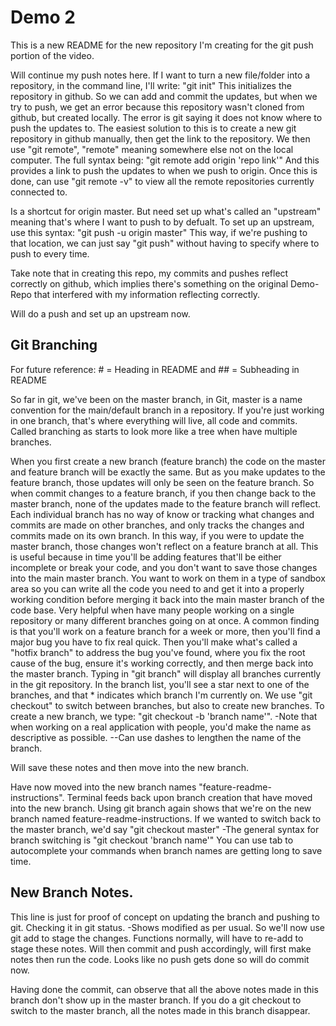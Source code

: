 # Demo 2

This is a new README for the new repository I'm creating for the git push portion of the video.

Will continue my push notes here.
If I want to turn a new file/folder into a repository, in the command line, I'll write: "git init"
This initializes the repository in github.
So we can add and commit the updates, but when we try to push, we get an error because this repository wasn't cloned from github, but created locally.
The error is git saying it does not know where to push the updates to.
The easiest solution to this is to create a new git repository in github manually, then get the link to the repository.
We then use "git remote", "remote" meaning somewhere else not on the local computer.
The full syntax being: "git remote add origin 'repo link'"
And this provides a link to push the updates to when we push to origin.
Once this is done, can use "git remote -v" to view all the remote repositories currently connected to.

Is a shortcut for origin master. But need set up what's called an "upstream" meaning that's where I want to push to by defualt.
To set up an upstream, use this syntax: "git push -u origin master"
This way, if we're pushing to that location, we can just say "git push" without having to specify where to push to every time.

Take note that in creating this repo, my commits and pushes reflect correctly on github, which implies there's something 
on the original Demo-Repo that interfered with my information reflecting correctly.

Will do a push and set up an upstream now.

## Git Branching

For future reference: # = Heading in README and ## = Subheading in README

So far in git, we've been on the master branch, in Git, master is a name convention for the main/default branch in a repository.
If you're just working in one branch, that's where everything will live, all code and commits.
Called branching as starts to look more like a tree when have multiple branches.

When you first create a new branch (feature branch) the code on the master and feature branch will be exactly the same.
But as you make updates to the feature branch, those updates will only be seen on the feature branch.
So when commit changes to a feature branch, if you then change back to the master branch, none of the updates made to the feature branch will reflect.
Each individual branch has no way of know or tracking what changes and commits are made on other branches, and only tracks the changes and commits made on its own branch.
In this way, if you were to update the master branch, those changes won't reflect on a feature branch at all.
This is useful because in time you'll be adding features that'll be either incomplete or break your code, and you don't want to save those changes into the main master branch.
You want to work on them in a type of sandbox area so you can write all the code you need to and get it into a properly working condition before merging it back into the main master branch of the code base.
Very helpful when have many people working on a single repository or many different branches going on at once.
A common finding is that you'll work on a feature branch for a week or more, then you'll find a major bug you have to fix real quick.
Then you'll make what's called a "hotfix branch" to address the bug you've found, where you fix the root cause of the bug, ensure it's working correctly, and then merge back into the master branch.
Typing in "git branch" will display all branches currently in the git repository.
In the branch list, you'll see a star next to one of the branches, and that * indicates which branch I'm currently on.
We use "git checkout" to switch between branches, but also to create new branches.
To create a new branch, we type: "git checkout -b 'branch name'".
-Note that when working on a real application with people, you'd make the name as descriptive as possible.
--Can use dashes to lengthen the name of the branch.

Will save these notes and then move into the new branch.

Have now moved into the new branch names "feature-readme-instructions".
Terminal feeds back upon branch creation that have moved into the new branch.
Using git branch again shows that we're on the new branch named feature-readme-instructions.
If we wanted to switch back to the master branch, we'd say "git checkout master"
-The general syntax for branch switching is "git checkout 'branch name'"
You can use tab to autocomplete your commands when branch names are getting long to save time.

## New Branch Notes.

This line is just for proof of concept on updating the branch and pushing to git.
Checking it in git status.
-Shows modified as per usual.
So we'll now use git add to stage the changes.
Functions normally, will have to re-add to stage these notes.
Will then commit and push accordingly, will first make notes then run the code.
Looks like no push gets done so will do commit now.

Having done the commit, can observe that all the above notes made in this branch don't show up in the master branch.
If you do a git checkout to switch to the master branch, all the notes made in this branch disappear.